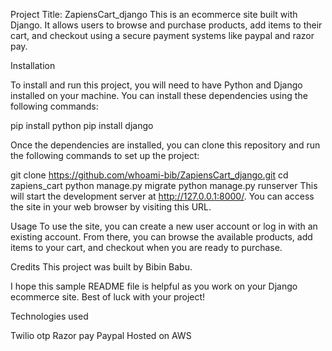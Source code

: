 
Project Title: ZapiensCart_django
This is an ecommerce site built with Django. It allows users to browse and purchase products, add items to their cart, and checkout using a secure payment systems like paypal and razor pay.

Installation

To install and run this project, you will need to have Python and Django installed on your machine. You can install these dependencies using the following commands:


pip install python
pip install django

Once the dependencies are installed, you can clone this repository and run the following commands to set up the project:


git clone https://github.com/whoami-bib/ZapiensCart_django.git
cd zapiens_cart
python manage.py migrate
python manage.py runserver
This will start the development server at http://127.0.0.1:8000/. You can access the site in your web browser by visiting this URL.

Usage
To use the site, you can create a new user account or log in with an existing account. From there, you can browse the available products, add items to your cart, and checkout when you are ready to purchase.

Credits
This project was built by Bibin Babu.


I hope this sample README file is helpful as you work on your Django ecommerce site. Best of luck with your project!


Technologies used
 
 Twilio otp
 Razor pay
 Paypal
 Hosted on AWS




